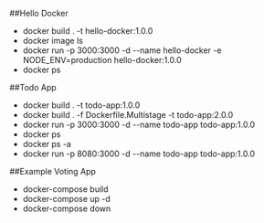 ##Hello Docker
- docker build . -t hello-docker:1.0.0
- docker image ls
- docker run -p 3000:3000 -d --name hello-docker -e NODE_ENV=production hello-docker:1.0.0
- docker ps

##Todo App

- docker build . -t todo-app:1.0.0
- docker build . -f Dockerfile.Multistage -t todo-app:2.0.0
- docker run -p 3000:3000 -d --name todo-app todo-app:1.0.0
- docker ps
- docker ps -a
- docker run -p 8080:3000 -d --name todo-app todo-app:1.0.0

##Example Voting App
- docker-compose build
- docker-compose up -d
- docker-compose down
